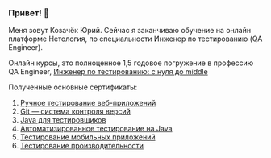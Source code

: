 ### Привет! 👋

Меня зовут Козачёк Юрий. Сейчас я заканчиваю обучение на онлайн платформе Нетология, по специальности Инженер по тестированию (QA Engineer).

Онлайн курсы, это полноценное 1,5 годовое погружение в профессию QA Engineer, [Инженер по тестированию: с нуля до middle](https://netology.ru/programs/qa-middle)

Полученные основные сертификаты:
1. [Ручное тестирование веб-приложений](https://drive.google.com/file/d/1LQov-tP24zyud9d-WDYkUl_wIyAPr2xU/view?usp=drive_link)
2. [Git — система контроля версий](https://drive.google.com/file/d/1eRDywtBy1lWAWU8r4wWrZZZ54NP-rVsX/view?usp=drive_link)
3. [Java для тестировщиков](https://drive.google.com/file/d/1lVGSiHZ809bKAcgjF_ut5aKhNomttvc0/view?usp=drive_link)
4. [Автоматизированное тестирование на Java](https://drive.google.com/file/d/1_6t9a0qxvEymIDJcxITl_vyt9-ibJBNN/view?usp=drive_link)
5. [Тестирование мобильных приложений](https://drive.google.com/file/d/1i4UJcKhMGo-a65N1vg1__RGennKOr-WY/view?usp=drive_link)
6. [Тестирование производительности](https://drive.google.com/file/d/18z81AKSDaO483MVkU4k4dofscfXcv5Di/view?usp=drive_link)



<!--
**YuryKozachek/YuryKozachek** is a ✨ _special_ ✨ repository because its `README.md` (this file) appears on your GitHub profile.

Here are some ideas to get you started:

- 🔭 I’m currently working on ...
- 🌱 I’m currently learning ...
- 👯 I’m looking to collaborate on ...
- 🤔 I’m looking for help with ...
- 💬 Ask me about ...
- 📫 How to reach me: ...
- 😄 Pronouns: ...
- ⚡ Fun fact: ...
-->
